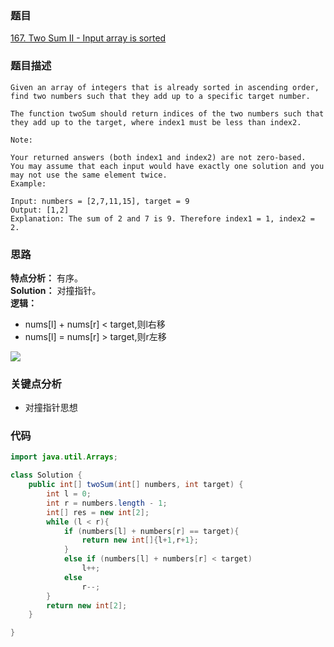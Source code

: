 ### 题目
[167. Two Sum II - Input array is sorted](https://leetcode.com/problems/two-sum-ii-input-array-is-sorted/)

### 题目描述
```
Given an array of integers that is already sorted in ascending order, find two numbers such that they add up to a specific target number.

The function twoSum should return indices of the two numbers such that they add up to the target, where index1 must be less than index2.

Note:

Your returned answers (both index1 and index2) are not zero-based.
You may assume that each input would have exactly one solution and you may not use the same element twice.
Example:

Input: numbers = [2,7,11,15], target = 9
Output: [1,2]
Explanation: The sum of 2 and 7 is 9. Therefore index1 = 1, index2 = 2.
```

### 思路
**特点分析：** 有序。  
**Solution：** 对撞指针。  
**逻辑：** 

* nums[l] + nums[r] < target,则l右移
* nums[l] = nums[r] > target,则r左移

![](https://blog-1257126549.cos.ap-guangzhou.myqcloud.com/blog/59rnm.gif)

### 关键点分析
* 对撞指针思想

### 代码
```java
import java.util.Arrays;

class Solution {
    public int[] twoSum(int[] numbers, int target) {
        int l = 0;
        int r = numbers.length - 1;
        int[] res = new int[2];
        while (l < r){
            if (numbers[l] + numbers[r] == target){
                return new int[]{l+1,r+1};
            }
            else if (numbers[l] + numbers[r] < target)
                l++;
            else
                r--;
        }
        return new int[2];
    }

}
```
